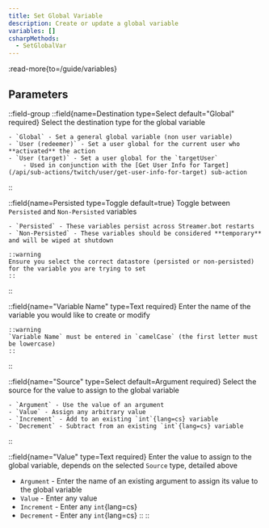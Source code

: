 ```yaml
---
title: Set Global Variable
description: Create or update a global variable
variables: []
csharpMethods:
  - SetGlobalVar
---
```


:read-more{to=/guide/variables}

## Parameters
::field-group
  ::field{name=Destination type=Select default="Global" required}
    Select the destination type for the global variable

    - `Global` - Set a general global variable (non user variable)
    - `User (redeemer)` - Set a user global for the current user who **activated** the action
    - `User (target)` - Set a user global for the `targetUser`
        - Used in conjunction with the [Get User Info for Target](/api/sub-actions/twitch/user/get-user-info-for-target) sub-action
  ::

  ::field{name=Persisted type=Toggle default=true}
    Toggle between `Persisted` and `Non-Persisted` variables

    - `Persisted` - These variables persist across Streamer.bot restarts
    - `Non-Persisted` - These variables should be considered **temporary** and will be wiped at shutdown

    ::warning
    Ensure you select the correct datastore (persisted or non-persisted) for the variable you are trying to set
    ::
  ::

  ::field{name="Variable Name" type=Text required}
    Enter the name of the variable you would like to create or modify

    ::warning
    `Variable Name` must be entered in `camelCase` (the first letter must be lowercase)
    ::
  ::

  ::field{name="Source" type=Select default=Argument required}
    Select the source for the value to assign to the global variable

    - `Argument` - Use the value of an argument
    - `Value` - Assign any arbitrary value
    - `Increment` - Add to an existing `int`{lang=cs} variable
    - `Decrement` - Subtract from an existing `int`{lang=cs} variable
  ::

  ::field{name="Value" type=Text required}
  Enter the value to assign to the global variable, depends on the selected `Source` type, detailed above

  - `Argument` - Enter the name of an existing argument to assign its value to the global variable
  - `Value` - Enter any value
  - `Increment` - Enter any `int`{lang=cs}
  - `Decrement` - Enter any `int`{lang=cs}
  ::
::
